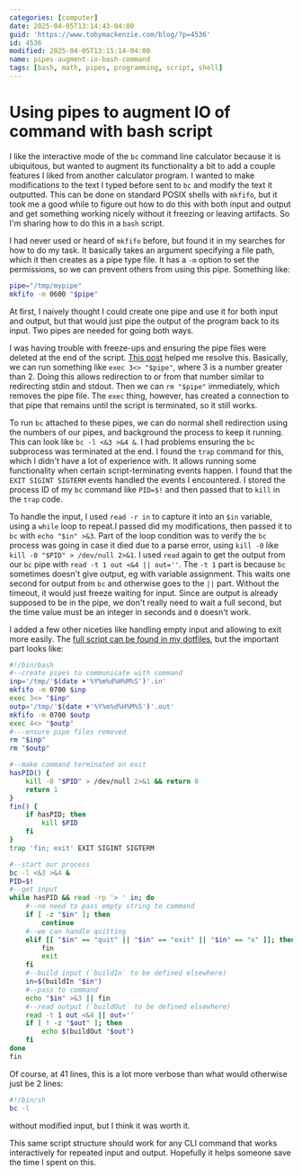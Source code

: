```yaml
---
categories: [computer]
date: 2025-04-05T13:14:43-04:00
guid: 'https://www.tobymackenzie.com/blog/?p=4536'
id: 4536
modified: 2025-04-05T13:15:14-04:00
name: pipes-augment-io-bash-command
tags: [bash, math, pipes, programming, script, shell]
---
```


Using pipes to augment IO of command with bash script
=====================================================

I like the interactive mode of the `bc` command line calculator because it is ubiquitous, but wanted to augment its functionality a bit to add a couple features I liked from another calculator program.  I wanted to make modifications to the text I typed before sent to `bc` and modify the text it outputted.  This can be done on standard POSIX shells with `mkfifo`, but it took me a good while to figure out how to do this with  both input and output and get something working nicely without it freezing or leaving artifacts.  So I'm sharing how to do this in a `bash` script.

<!--more-->

I had never used or heard of `mkfifo` before, but found it in my searches for how to do my task.  It basically takes an argument specifying a file path, which it then creates as a pipe type file.  It has a `-m` option to set the permissions, so we can prevent others from using this pipe.  Something like:

``` sh
pipe="/tmp/mypipe"
mkfifo -m 0600 "$pipe"
```

At first, I naively thought I could create one pipe and use it for both input and output, but that would just pipe the output of the program back to its input.  Two pipes are needed for going both ways.

I was having trouble with freeze-ups and ensuring the pipe files were deleted at the end of the script.  [This post](https://lonkamikaze.github.io/2015/01/17/bin-sh-using-named-pipes-to-talk-to-your-main-process) helped me resolve this.  Basically, we can run something like `exec 3<> "$pipe"`, where 3 is a number greater than 2.  Doing this allows redirection to or from that number similar to redirecting stdin and stdout.  Then we can `rm "$pipe"` immediately, which removes the pipe file.  The `exec` thing, however, has created a connection to that pipe that remains until the script is terminated, so it still works.

To run `bc` attached to these pipes, we can do normal shell redirection using the numbers of our pipes, and background the process to keep it running.  This can look like `bc -l <&3 >&4 &`.  I had problems ensuring the `bc` subprocess was terminated at the end.  I found the `trap` command for this, which I didn't have a lot of experience with.  It allows running some functionality when certain script-terminating events happen.  I found that the `EXIT SIGINT SIGTERM` events handled the events I encountered.  I stored the process ID of my `bc` command like `PID=$!` and then passed that to `kill` in the `trap` code.

To handle the input, I used `read -r in` to capture it into an `$in` variable, using a `while` loop to repeat.I passed did my modifications, then passed it to `bc` with `echo "$in" >&3`.  Part of the loop condition was to verify the `bc` process was going in case it died due to a parse error, using `kill -0` like `kill -0 "$PID" > /dev/null 2>&1`.  I used `read` again to get the output from our `bc` pipe with `read -t 1 out <&4 || out=''`.  The `-t 1` part is because `bc` sometimes doesn't give output, eg with variable assignment.  This waits one second for output from `bc` and otherwise goes to the `||` part.  Without the timeout, it would just freeze waiting for input.  Since are output is already supposed to be in the pipe, we don't really need to wait a full second, but the time value must be an integer in seconds and `0` doesn't work.

I added a few other niceties like handling empty input and allowing to exit more easily.  The [full script can be found in my dotfiles](https://github.com/tobymackenzie/dotfiles/blob/d5d647aa62889ae8b079ab768659dd19c28828b7/bin/c), but the important part looks like:

``` sh
#!/bin/bash
#--create pipes to communicate with command
inp='/tmp/'$(date +'%Y%m%d%H%M%S')'.in'
mkfifo -m 0700 $inp
exec 3<> "$inp"
outp='/tmp/'$(date +'%Y%m%d%H%M%S')'.out'
mkfifo -m 0700 $outp
exec 4<> "$outp"
#---ensure pipe files removed
rm "$inp"
rm "$outp"

#--make command terminated on exit
hasPID() {
	kill -0 "$PID" > /dev/null 2>&1 && return 0
	return 1
}
fin() {
	if hasPID; then
		kill $PID
	fi
}
trap 'fin; exit' EXIT SIGINT SIGTERM

#--start our process
bc -l <&3 >&4 &
PID=$!
#--get input
while hasPID && read -rp '> ' in; do
	#--no need to pass empty string to command
	if [ -z "$in" ]; then
		continue
	#--we can handle quitting
	elif [[ "$in" == "quit" || "$in" == "exit" || "$in" == "x" ]]; then
		fin
		exit
	fi
	#--build input (`buildIn` to be defined elsewhere)
	in=$(buildIn "$in")
	#--pass to command
	echo "$in" >&3 || fin
	#--read output (`buildOut` to be defined elsewhere)
	read -t 1 out <&4 || out=''
	if [ ! -z "$out" ]; then
		echo $(buildOut "$out")
	fi
done
fin
```

Of course, at 41 lines, this is a lot more verbose than what would otherwise just be 2 lines:

``` sh
#!/bin/sh
bc -l
```

without modified input, but I think it was worth it.

This same script structure should work for any CLI command that works interactively for repeated input and output.  Hopefully it helps someone save the time I spent on this.
